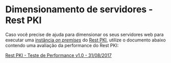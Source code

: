 ﻿# Dimensionamento de servidores - Rest PKI

Caso você precise de ajuda para dimensionar os seus servidores web para executar uma [instância *on premises*](index.md) do [Rest PKI](../index.md),
utilize o documento abaixo contendo uma avaliação da performance do Rest PKI:

[Rest PKI - Teste de Performance v1.0 - 31/08/2017](https://files.lacunasoftware.com/restpki/restpki-perf-test-pt.pdf)
